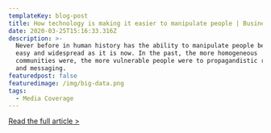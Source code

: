 ```yaml
---
templateKey: blog-post
title: How technology is making it easier to manipulate people | Business Day
date: 2020-03-25T15:16:33.316Z
description: >-
  Never before in human history has the ability to manipulate people been as
  easy and widespread as it is now. In the past, the more homogeneous
  communities were, the more vulnerable people were to propagandistic rhetoric
  and messaging. 
featuredpost: false
featuredimage: /img/big-data.png
tags:
  - Media Coverage
---
```

[Read the full article >](https://www.businesslive.co.za/bd/opinion/2018-11-26-how-technology-is-making-it-easier-to-manipulate-people/)